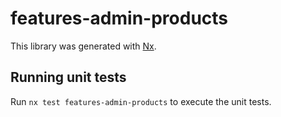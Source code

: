 # features-admin-products

This library was generated with [Nx](https://nx.dev).

## Running unit tests

Run `nx test features-admin-products` to execute the unit tests.
